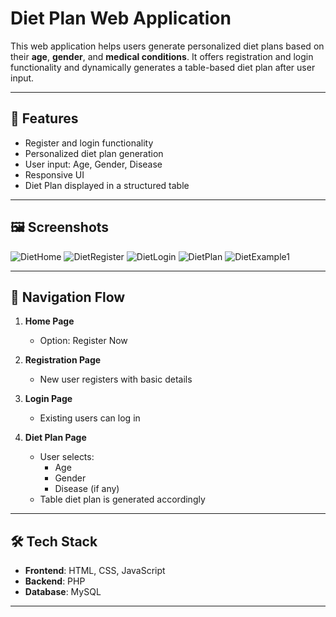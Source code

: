 # Diet Plan Web Application

This web application helps users generate personalized diet plans based on their **age**, **gender**, and **medical conditions**. It offers registration and login functionality and dynamically generates a table-based diet plan after user input.

---

## 🚀 Features

- Register and login functionality
- Personalized diet plan generation
- User input: Age, Gender, Disease
- Responsive UI
- Diet Plan displayed in a structured table

---

## 🖼️ Screenshots

![DietHome](https://github.com/user-attachments/assets/a5bba70a-1efa-4364-9db7-8ba70801627c)
![DietRegister](https://github.com/user-attachments/assets/7270d6df-f0f6-4136-918b-139f9e7f2cca)
![DietLogin](https://github.com/user-attachments/assets/934c04f4-8c94-4d1c-b6e7-0f214db19166)
![DietPlan](https://github.com/user-attachments/assets/80056e28-ff34-4474-87ea-8e37e1b80ad3)
![DietExample1](https://github.com/user-attachments/assets/df08b188-90d4-4883-a910-242a8614d2c8)


---

## 🧭 Navigation Flow

1. **Home Page**
   - Option: Register Now

2. **Registration Page**
   - New user registers with basic details

3. **Login Page**
   - Existing users can log in

4. **Diet Plan Page**
   - User selects:
     - Age
     - Gender
     - Disease (if any)
   - Table diet plan is generated accordingly

---

## 🛠️ Tech Stack

- **Frontend**: HTML, CSS, JavaScript
- **Backend**:  PHP
- **Database**: MySQL

---
